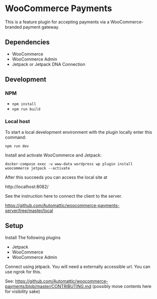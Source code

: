 # WooCommerce Payments

This is a feature plugin for accepting payments via a WooCommerce-branded payment gateway.

## Dependencies

- WooCommerce
- WooCommerce Admin
- Jetpack or Jetpack DNA Connection

## Development

### NPM

- `npm install`
- `npm run build`

### Local host

To start a local development environment with the plugin locally enter this command:

`npm run dev`

Install and activate WooCommerce and Jetpack:

```
docker-compose exec -u www-data wordpress wp plugin install woocommerce jetpack --activate
```

After this succeeds you can access the local site at

http://localhost:8082/

See the instruction here to connect the client to the server.

https://github.com/Automattic/woocommerce-payments-server/tree/master/local



## Setup
Install The following plugins
- Jetpack
- WooCommerce
- WooCommerce Admin

Connect using jetpack. You will need a externally accessible url. You can use ngrok for this.

See: https://github.com/Automattic/woocommerce-payments/blob/master/CONTRIBUTING.md (possibly move contents here for visibility sake)
